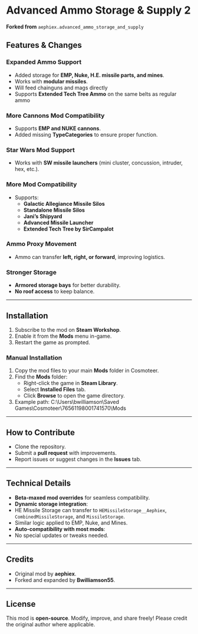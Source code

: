 # Advanced Ammo Storage & Supply 2

**Forked from** `aephiex.advanced_ammo_storage_and_supply`

## Features & Changes

### Expanded Ammo Support
- Added storage for **EMP, Nuke, H.E. missile parts, and mines**.
- Works with **modular missiles**.
- Will feed chainguns and mags directly
- Supports **Extended Tech Tree Ammo** on the same belts as regular ammo

### More Cannons Mod Compatibility
- Supports **EMP and NUKE cannons**.
- Added missing **TypeCategories** to ensure proper function.

### Star Wars Mod Support
- Works with **SW missile launchers** (mini cluster, concussion, intruder, hex, etc.).

### More Mod Compatibility
- Supports:
  - **Galactic Allegiance Missile Silos**
  - **Standalone Missile Silos**
  - **Jani’s Shipyard**
  - **Advanced Missile Launcher**
  - **Extended Tech Tree by SirCampalot**

### Ammo Proxy Movement
- Ammo can transfer **left, right, or forward**, improving logistics.

### Stronger Storage
- **Armored storage bays** for better durability.
- **No roof access** to keep balance.

---

## Installation
1. Subscribe to the mod on **Steam Workshop**.
2. Enable it from the **Mods** menu in-game.
3. Restart the game as prompted.

### Manual Installation
1. Copy the mod files to your main **Mods** folder in Cosmoteer.
2. Find the **Mods** folder:
   - Right-click the game in **Steam Library**.
   - Select **Installed Files** tab.
   - Click **Browse** to open the game directory.
3. Example path: C:\Users\bwilliamson\Saved Games\Cosmoteer\76561198001741570\Mods

---

## How to Contribute
- Clone the repository.
- Submit a **pull request** with improvements.
- Report issues or suggest changes in the **Issues** tab.

---

## Technical Details
- **Beta-maxed mod overrides** for seamless compatibility.
- **Dynamic storage integration**:
- HE Missile Storage can transfer to `HEMissileStorage__Aephiex`, `CombinedMissileStorage`, and `MissileStorage`.
- Similar logic applied to EMP, Nuke, and Mines.
- **Auto-compatibility with most mods**:
- No special updates or tweaks needed.

---

## Credits
- Original mod by **aephiex**.
- Forked and expanded by **Bwilliamson55**.

---

## License
This mod is **open-source**. Modify, improve, and share freely! Please credit the original author where applicable.